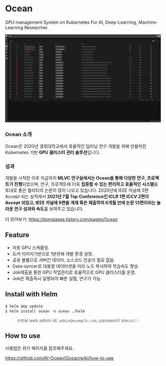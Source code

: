 # Ocean
GPU management System on Kubernetes For AI, Deep-Learning, Machine-Learning Researcher.

![image](https://github.com/AI-Ocean/Ocean/blob/master/wiki/ocean_job_main.png)

### Ocean 소개
Ocean은 2020년 경희대학교에서 효율적인 딥러닝 연구 개발을 위해 만들어진
Kubernetes 기반 **GPU 클러스터 관리 솔루션**입니다. 
 
### 성과
개발을 시작한 이후 지금까지 **MLVC 연구실에서는 Ocean을 통해 다양한 연구, 프로젝트가 진행**되었으며, 연구, 프로젝트에 더욱 **집중할 수 있는 편리하고 효율적인 시스템**을 토대로 좋은 퀄리티의 논문이 많이 나오고 있습니다. 2020년에 IEEE 저널에 3편 Accept 되는 실적에서 **2021년 7월 Top Conference인 ICLR 1편 ICCV 2편이 Accept 되었고, IEEE 저널에 9편을 게재 혹은 제출하여 6개월 만에 논문 13편이라는 놀라운 연구 성과와 속도**를 보여주고 있습니다.

더 읽어보기: https://bongjasee.tistory.com/pages/Ocean

## Feature
- 자동 GPU 스케줄링.
- 도커 이미지기반으로 1분만에 개발 환경 설정.
- 공유 볼륨으로 서버간 데이터, 소스코드 전송이 필요 없음.
- Data-syncer로 대용량 데이터셋을 미리 노드 복사하여 학습속도 향상.
- Job제출을 통한 GPU 작업관리로 효율적으로 GPU 클러스터를 운영.
- Job은 제출즉시 실행되어 빠른 실험, 연구가 가능.

## Install with Helm
```
$ helm dep update
$ helm install ocean -n ocean ./helm
```
> initial web admin id: `admin@example.com`, password: `Admin1!!`

## How to use
사용법은 위키 페이지를 참조해주세요.

https://github.com/AI-Ocean/Ocean/wiki/how-to-use

